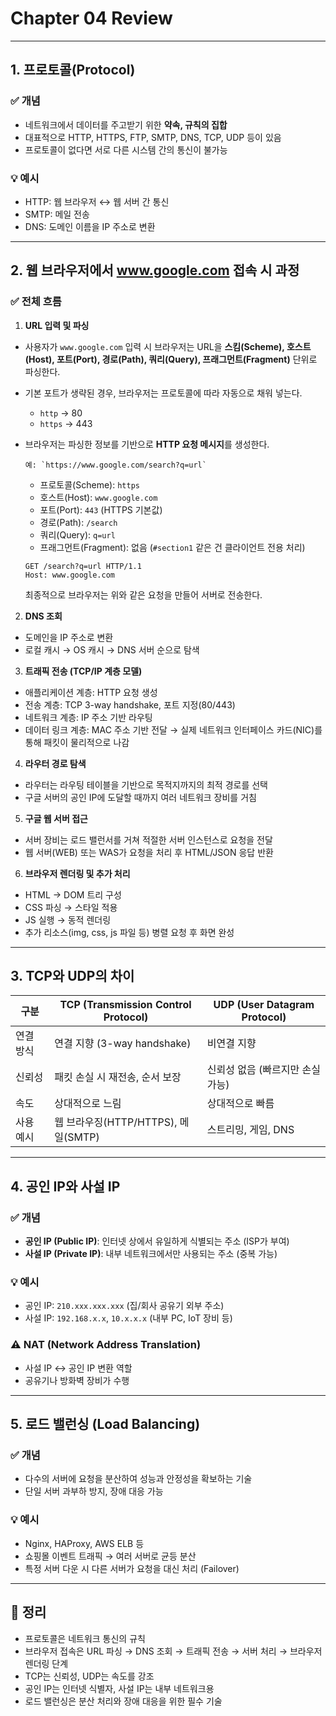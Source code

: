 # Chapter 04 Review

---

## 1. 프로토콜(Protocol)

### ✅ 개념
- 네트워크에서 데이터를 주고받기 위한 **약속, 규칙의 집합**
- 대표적으로 HTTP, HTTPS, FTP, SMTP, DNS, TCP, UDP 등이 있음
- 프로토콜이 없다면 서로 다른 시스템 간의 통신이 불가능

### 💡 예시
- HTTP: 웹 브라우저 ↔ 웹 서버 간 통신
- SMTP: 메일 전송
- DNS: 도메인 이름을 IP 주소로 변환

---

## 2. 웹 브라우저에서 www.google.com 접속 시 과정

### ✅ 전체 흐름
1. **URL 입력 및 파싱** 
- 사용자가 `www.google.com` 입력 시 브라우저는 URL을 **스킴(Scheme), 호스트(Host), 포트(Port), 경로(Path), 쿼리(Query), 프래그먼트(Fragment)** 단위로 파싱한다.
- 기본 포트가 생략된 경우, 브라우저는 프로토콜에 따라 자동으로 채워 넣는다.
    - `http` → 80
    - `https` → 443
- 브라우저는 파싱한 정보를 기반으로 **HTTP 요청 메시지**를 생성한다.
    ```
    예: `https://www.google.com/search?q=url`
    ```
  - 프로토콜(Scheme): `https`
  - 호스트(Host): `www.google.com`
  - 포트(Port): `443` (HTTPS 기본값)
  - 경로(Path): `/search`
  - 쿼리(Query): `q=url`
  - 프래그먼트(Fragment): 없음 (`#section1` 같은 건 클라이언트 전용 처리)  

   ```http
   GET /search?q=url HTTP/1.1
   Host: www.google.com
   ```
  최종적으로 브라우저는 위와 같은 요청을 만들어 서버로 전송한다.  


2. **DNS 조회**
- 도메인을 IP 주소로 변환
- 로컬 캐시 → OS 캐시 → DNS 서버 순으로 탐색

   
3. **트래픽 전송 (TCP/IP 계층 모델)**
- 애플리케이션 계층: HTTP 요청 생성
- 전송 계층: TCP 3-way handshake, 포트 지정(80/443)
- 네트워크 계층: IP 주소 기반 라우팅
- 데이터 링크 계층: MAC 주소 기반 전달 → 실제 네트워크 인터페이스 카드(NIC)를 통해 패킷이 물리적으로 나감


4. **라우터 경로 탐색**
- 라우터는 라우팅 테이블을 기반으로 목적지까지의 최적 경로를 선택
- 구글 서버의 공인 IP에 도달할 때까지 여러 네트워크 장비를 거침


5. **구글 웹 서버 접근**
- 서버 장비는 로드 밸런서를 거쳐 적절한 서버 인스턴스로 요청을 전달
- 웹 서버(WEB) 또는 WAS가 요청을 처리 후 HTML/JSON 응답 반환

6. **브라우저 렌더링 및 추가 처리**
- HTML → DOM 트리 구성
- CSS 파싱 → 스타일 적용
- JS 실행 → 동적 렌더링
- 추가 리소스(img, css, js 파일 등) 병렬 요청 후 화면 완성

---

## 3. TCP와 UDP의 차이

| 구분        | TCP (Transmission Control Protocol) | UDP (User Datagram Protocol) |
|-------------|--------------------------------------|-------------------------------|
| 연결 방식   | 연결 지향 (3-way handshake)         | 비연결 지향                   |
| 신뢰성      | 패킷 손실 시 재전송, 순서 보장       | 신뢰성 없음 (빠르지만 손실 가능) |
| 속도        | 상대적으로 느림                     | 상대적으로 빠름               |
| 사용 예시   | 웹 브라우징(HTTP/HTTPS), 메일(SMTP) | 스트리밍, 게임, DNS           |

---

## 4. 공인 IP와 사설 IP

### ✅ 개념
- **공인 IP (Public IP)**: 인터넷 상에서 유일하게 식별되는 주소 (ISP가 부여)
- **사설 IP (Private IP)**: 내부 네트워크에서만 사용되는 주소 (중복 가능)

### 💡 예시
- 공인 IP: `210.xxx.xxx.xxx` (집/회사 공유기 외부 주소)
- 사설 IP: `192.168.x.x`, `10.x.x.x` (내부 PC, IoT 장비 등)

### ⚠️ NAT (Network Address Translation)
- 사설 IP ↔ 공인 IP 변환 역할
- 공유기나 방화벽 장비가 수행

---

## 5. 로드 밸런싱 (Load Balancing)

### ✅ 개념
- 다수의 서버에 요청을 분산하여 성능과 안정성을 확보하는 기술
- 단일 서버 과부하 방지, 장애 대응 가능

### 💡 예시
- Nginx, HAProxy, AWS ELB 등
- 쇼핑몰 이벤트 트래픽 → 여러 서버로 균등 분산
- 특정 서버 다운 시 다른 서버가 요청을 대신 처리 (Failover)

---

## 📌 정리
- 프로토콜은 네트워크 통신의 규칙
- 브라우저 접속은 URL 파싱 → DNS 조회 → 트래픽 전송 → 서버 처리 → 브라우저 렌더링 단계
- TCP는 신뢰성, UDP는 속도를 강조
- 공인 IP는 인터넷 식별자, 사설 IP는 내부 네트워크용
- 로드 밸런싱은 분산 처리와 장애 대응을 위한 필수 기술
